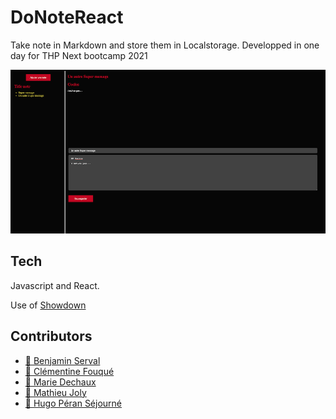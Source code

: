 # DoNoteReact

Take note in Markdown and store them in Localstorage.
Developped in one day for THP Next bootcamp 2021

<p align="center">
  <img alt="DoNoteReact logo" src="./public/donotereact.png"/>
</p>

## Tech

Javascript and React.

Use of [Showdown](https://github.com/showdownjs/showdown)

## Contributors

- [:palm_tree: Benjamin Serval](https://github.com/BenjaminServal)
- [:evergreen_tree: Clémentine Fouqué](https://github.com/Clem-svg)
- [:deciduous_tree: Marie Dechaux](https://github.com/mariedx)
- [:seedling: Mathieu Joly](https://github.com/mathieu-superpose)
- [:cactus: Hugo Péran Séjourné](https://github.com/HugoPeranSejourne)
